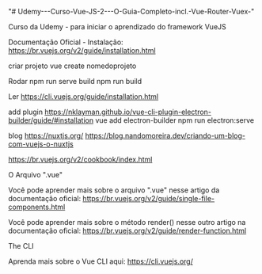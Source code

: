 "# Udemy---Curso-Vue-JS-2---O-Guia-Completo-incl.-Vue-Router-Vuex-" 

Curso da Udemy - para iniciar o aprendizado do framework VueJS 

Documentação Oficial - Instalação: https://br.vuejs.org/v2/guide/installation.html



criar projeto 
vue create nomedoprojeto

Rodar
npm run serve
build
npm run build


Ler 
https://cli.vuejs.org/guide/installation.html

add plugin
https://nklayman.github.io/vue-cli-plugin-electron-builder/guide/#installation
vue add electron-builder
npm run electron:serve



blog
https://nuxtjs.org/
https://blog.nandomoreira.dev/criando-um-blog-com-vuejs-o-nuxtjs

https://br.vuejs.org/v2/cookbook/index.html



O Arquivo ".vue"

Você pode aprender mais sobre o arquivo ".vue" nesse artigo da documentação oficial: https://br.vuejs.org/v2/guide/single-file-components.html

Você pode aprender mais sobre o método  render()  nesse outro artigo na documentação oficial: https://br.vuejs.org/v2/guide/render-function.html

The CLI

Aprenda mais sobre o Vue CLI aqui: https://cli.vuejs.org/
